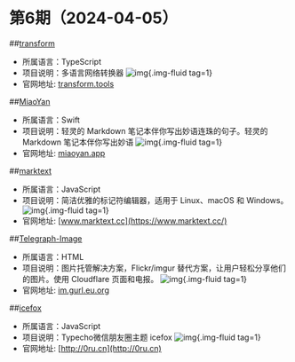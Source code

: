 # 第6期（2024-04-05）


##[transform](https://github.com/ritz078/transform)
- 所属语言：TypeScript
- 项目说明：多语言网络转换器
![img](https://ghfast.top/https://raw.githubusercontent.com/xiaoxuan6/weekly/main/docs/static/images/2024/1712278964.png){.img-fluid tag=1}
- 官网地址: [transform.tools](https://transform.tools)

##[MiaoYan](https://github.com/tw93/MiaoYan)
- 所属语言：Swift
- 项目说明：轻灵的 Markdown 笔记本伴你写出妙语连珠的句子。轻灵的 Markdown 笔记本伴你写出妙语
![img](https://ghfast.top/https://raw.githubusercontent.com/xiaoxuan6/weekly/main/docs/static/images/2024/1712279251.png){.img-fluid tag=1}
- 官网地址: [miaoyan.app](https://miaoyan.app)

##[marktext](https://github.com/marktext/marktext)
- 所属语言：JavaScript
- 项目说明：简洁优雅的标记符编辑器，适用于 Linux、macOS 和 Windows。
![img](https://ghfast.top/https://raw.githubusercontent.com/xiaoxuan6/weekly/main/docs/static/images/2024/1712280335.png){.img-fluid tag=1}
- 官网地址: [www.marktext.cc](https://www.marktext.cc/)

##[Telegraph-Image](https://github.com/cf-pages/Telegraph-Image)
- 所属语言：HTML
- 项目说明：图片托管解决方案，Flickr/imgur 替代方案，让用户轻松分享他们的图片。使用 Cloudflare 页面和电报。
![img](https://ghfast.top/https://raw.githubusercontent.com/xiaoxuan6/weekly/main/docs/static/images/2024/1712284410.png){.img-fluid tag=1}
- 官网地址: [im.gurl.eu.org](https://im.gurl.eu.org)

##[icefox](https://github.com/xiaopanglian/icefox)
- 所属语言：JavaScript
- 项目说明：Typecho微信朋友圈主题 icefox
![img](https://ghfast.top/https://raw.githubusercontent.com/xiaoxuan6/weekly/main/docs/static/images/2024-04-05/1712295471.png){.img-fluid tag=1}
- 官网地址: [http://0ru.cn](http://0ru.cn)
